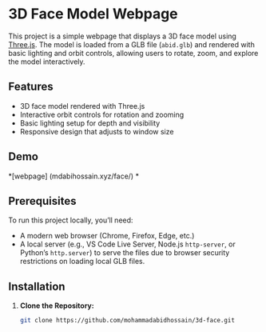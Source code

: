 # 3D Face Model Webpage

This project is a simple webpage that displays a 3D face model using [Three.js](https://threejs.org/). The model is loaded from a GLB file (`abid.glb`) and rendered with basic lighting and orbit controls, allowing users to rotate, zoom, and explore the model interactively.

## Features
- 3D face model rendered with Three.js
- Interactive orbit controls for rotation and zooming
- Basic lighting setup for depth and visibility
- Responsive design that adjusts to window size

## Demo
*[webpage] (mdabihossain.xyz/face/) *

## Prerequisites
To run this project locally, you’ll need:
- A modern web browser (Chrome, Firefox, Edge, etc.)
- A local server (e.g., VS Code Live Server, Node.js `http-server`, or Python’s `http.server`) to serve the files due to browser security restrictions on loading local GLB files.

## Installation
1. **Clone the Repository:**
   ```bash
   git clone https://github.com/mohammadabidhossain/3d-face.git
   
